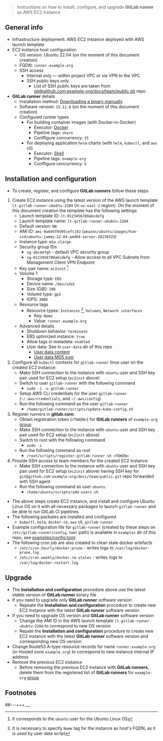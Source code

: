 > Instructions on how to install, configure, and upgrade **GitLab runner** as AWS EC2 instance

## General info

* Infrastructure deployment: AWS EC2 instance deployed with AWS launch template
* EC2 instance host configuration
    * OS version: Ubuntu 22.04 (on the moment of this document creation)
    * FQDN: `runner.example.org`
    * SSH access
        * Internal only — within project VPC or via VPN to the VPC
        * SSH public keys only 
            * List of SSH public keys are taken from [git@github.com:example-org/docs/team/public.git](https://github.com/example-org/docs/team/public#ssh-public-keys) repo
* **GitLab runner** details
    * Installation method: [Downloading a binary manually](https://docs.gitlab.com/runner/install/linux-manually.html#using-binary-file)
    * Software version: `15.11.0` (on the moment of this document creation)
    * Configured runner types
        * For building container images (with Docker-in-Docker)
            * Executor: [Docker](https://docs.gitlab.com/runner/executors/docker.html)
            * Pipeline tags: `share`
            * Conffigure concurrency: `15`
        * For deploying application `helm` charts (with `helm`, `kubectl`, and `aws` cli)
            * Executor: [Shell](https://docs.gitlab.com/runner/executors/shell.html)
            * Pipeline tags: `example-org`
            * Conffigure concurrency: `5`

## Installation and configuration

* To create, register, and configure **GitLab runners** follow these steps

1. Create EC2 instance using the latest version of the AWS launch template `lt-gitlab-runner-ububtu-2204` (in `us-east-2` region). On the moment of this document creation the template has the following settings
    * Launch template ID: `lt-0123456789abcdefg`
    * Launch template name: `lt-gitlab-runner-ububtu-2204`
    * Default version: `NN`
    * AMI ID: `ami-0a695f0d95cefc163` (`amazon/ubuntu/images/hvm-ssd/ubuntu-jammy-22.04-amd64-server-20230325`)
    * Instance type: `m5a.xlarge`
    * Security group IDs
        * `sg-abcdefgh` - default VPC security group
        *  `sg-0123456789abcdefg` - Allow access to all VPC Subnets from Management Client VPN Endpoint
    * Key pair name: `ec2init` [^a]
    * Volume 1
        * Storage type: `EBS`
        * Device name: `/dev/sda1`
        * Size (GiB): `200`
        * Volume type: `gp3`
        * IOPS: `3000`
    * Resource tags
        * Resource types: `Instances` [^b], `Volumes`, `Network interfaces`
            * Key: `Name`
            * Value: `runner.example.org`
    * Advanced details
        * Shutdown behavior: `terminate`
        * EBS optimized instance: `true`
        * Allow tags in metadata: `enabled`
        * User data: See in `user-data` dir of this repo
            * [User data content](user-data/user-data.content)
            * [User data MD5 sum](user-data/user-data.md5sum)
1. Configure all `kubectl` contexts for `gitlab-runner` linux user on the created EC2 instance:
    * Make SSH connection to the instance with `ubuntu` user and SSH key pair used for EC2 setup (`ec2init` above)
    * Switch to user `gitlab-runner` with the following command
        * `sudo -i -u gitlab-runner`
    * Setup AWS CLI credentials for the user `gitlab-runner` (`~/.aws/credentials`, and `~/.aws/config`)
    * Run the following command as the user `gitlab-runner`
        * `/home/gitlab-runner/scripts/update-kube-config.sh`
1. Register runners in **gitlab.com**:
    * Obtain registration token (`<TOKEN>`) for **GitLab runners** of `example-org` [group](https://gitlab.com/groups/example-org/-/runners)
    * Make SSH connection to the instance with `ubuntu` user and SSH key pair used for EC2 setup (`ec2init` above)
    * Switch to root with the following command
        * `sudo -i`
    * Run the following command as root
        * `/root/scripts/register-gitlab-runner.sh <TOKEN>`
1. Provide SSH access to team members for the created EC2 instance:
    * Make SSH connection to the instance with `ubuntu` user and SSH key pair used for EC2 setup (`ec2init` above) having SSH key for `git@github.com:example-org/docs/team/public.git` repo forwarded with SSH agent
    * Run the following command as user `ubuntu`
        *  `/home/ubuntu/scripts/add-users.sh`

[^a]: It corresponds to the `ubuntu` user for the Ubuntu Linux OS
[^b]: It is necessary to specify `Name` tag for the instance as host's FQDN, as it is used by user data script

* The above steps create EC2 instance, and install and configure Ubuntu Linux OS on it with all necessary packages to launch `gitlab-runner` and be able to run GitLab CI pipelines
* The following packates are installed and configured
    * `kubectl`, `helm`, `docker-ce`, `aws` cli, `gitlab-runner`
* Example configuration file for `gitlab-runner` (created by these steps on `/etc/gitlab-runner/config.toml` path) is available in `examples` dir of this repo, see [examples/config.toml](examples/config.toml)
* The following cron job are also created to clean stale docker artefacts
    * `/etc/cron.hourly/docker-prune` - writes logs to `/var/log/docker-prune.log`
    * `/etc/cron.weekly/docker-rm-stales` - writes logs to `/var/log/docker-restart.log`

## Upgrade

* The **Installation and configuration** procedure above use the latest stable version of **GitLab runner** binary file
* If you need to upgrade only **GitLab runner** software version
    * Repeate the **Installation and configuration** procedure to create new EC2 instance with the latest **GitLab runner** software version
* If you need to upgrade OS version and **GitLab runner** software version
    * Change the AMI ID in the AWS launch template `lt-gitlab-runner-ububtu-2204` to correspond to new OS version
    * Repate the **Installation and configuration** procedure to create new EC2 instance with the latest **GitLab runner** software version and corresponding new OS version
* Change Route53 A-type resource records for name `runner.example.org` (in Hosted zone `example.org`) to correspond to new instance internal IP address 
* Remove the previous EC2 instance
    * Before removing the previous EC2 instance with **GitLab runners**, delete them from the registered list of **GitLab runners** for `example-org` [group](https://gitlab.com/groups/example-org/-/runners)

## Footnotes
##---+++___
